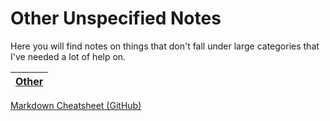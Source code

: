 # Other Unspecified Notes #

Here you will find notes on things that don't fall under large categories that I've needed a lot of help on.

[Other](other.md) |
 ----- |
[Markdown Cheatsheet (GitHub)](https://guides.github.com/pdfs/markdown-cheatsheet-online.pdf)
